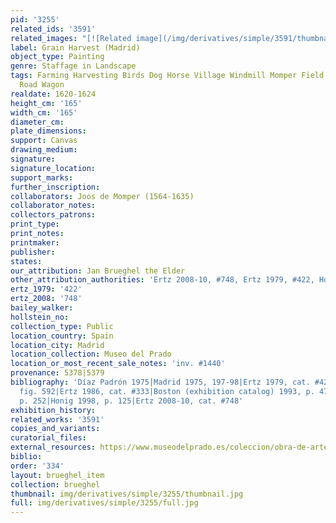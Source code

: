 ```yaml
---
pid: '3255'
related_ids: '3591'
related_images: "[![Related image](/img/derivatives/simple/3591/thumbnail.jpg)](/brughel/3591)"
label: Grain Harvest (Madrid)
object_type: Painting
genre: Staffage in Landscape
tags: Farming Harvesting Birds Dog Horse Village Windmill Momper Field Peasants Labor
  Road Wagon
realdate: 1620-1624
height_cm: '165'
width_cm: '165'
diameter_cm: 
plate_dimensions: 
support: Canvas
drawing_medium: 
signature: 
signature_location: 
support_marks: 
further_inscription: 
collaborators: Joos de Momper (1564-1635)
collaborator_notes: 
collectors_patrons: 
print_type: 
print_notes: 
printmaker: 
publisher: 
states: 
our_attribution: Jan Brueghel the Elder
other_attribution_authorities: 'Ertz 2008-10, #748, Ertz 1979, #422, Honig database'
ertz_1979: '422'
ertz_2008: '748'
bailey_walker: 
hollstein_no: 
collection_type: Public
location_country: Spain
location_city: Madrid
location_collection: Museo del Prado
location_or_most_recent_sale_notes: 'inv. #1440'
provenance: 5378|5379
bibliography: 'Díaz Padrón 1975|Madrid 1975, 197-98|Ertz 1979, cat. #422, p. 488,
  fig. 592|Ertz 1986, cat. #333|Boston (exhibition catalog) 1993, p. 474|Madrid 1995,
  p. 252|Honig 1998, p. 125|Ertz 2008-10, cat. #748'
exhibition_history: 
related_works: '3591'
copies_and_variants: 
curatorial_files: 
external_resources: https://www.museodelprado.es/coleccion/obra-de-arte/la-vida-en-el-campo/1b0e7bc9-bbd6-41ed-931d-fe431211a98e
biblio: 
order: '334'
layout: brueghel_item
collection: brueghel
thumbnail: img/derivatives/simple/3255/thumbnail.jpg
full: img/derivatives/simple/3255/full.jpg
---
```

